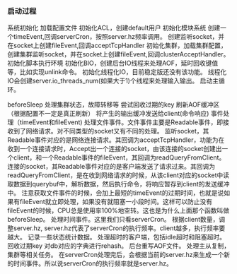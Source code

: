 ### 启动过程

系统初始化
加载配置文件
初始化ACL，创建default用户
初始化模块系统
创建一个timeEvent,回调serverCron，按照server.hz频率调用。
创建监听socket，并在socket上创建fileEvent,回调acceptTcpHandler
初始化集群，加载集群配置，创建集群监听socket，并在socket上创建fileEvent,回调clusterAcceptHandler。
初始化脚本执行环境
初始化BIO，创建后台IO线程来处理AOF，延时回收键值等，比如实现unlink命令。
初始化线程化IO，目前稳定版还没有该功能。 线程化IO会创建server.io_threads_num(如果大于1)个线程来处理输入输出。
启动主循环。

beforeSleep
处理集群状态，故障转移等
尝试回收过期的key
刷新AOF缓冲区（根据配置不一定是真正刷新）
将产生的输出缓冲发送给client(命令响应)
事件处理（timeEvent和fileEvent)
处理文件事件。文件事件主要是Readable事件，即接收到了网络请求。对不同类型的socket又有不同的处理。
监听socket，其Readable事件对应的是网络连接请求。其回调为acceptTcpHandler，功能为在收到一个连接请求时，Accept出一个连接的socket，由该连接的socket创建出一个client，和一个Readable事件的fileEvent，其回调为readQueryFromClient。
连接的socket，其Readable事件对应的是客户端发送了请求过来。其回调为readQueryFromClient，是在收到网络请求的时候，从该client对应的socket中读取数据到querybuf中，解析数据，然后执行命令，将响应暂存到client的发送缓冲中。
注意获取文件事件的时候，会加上最短的timeEvent的过期时间，也就是说如果有fileEvent就立即处理，如果没有就阻塞一小段时间。这样可以防止没有fileEvent的时候，CPU总是使用率100%地空转。这也是为什么上面那个函数叫做beforeSleep。
处理时间事件。这里我们只看serverCron。
根据client数量，调整server.hz, server.hz代表了serverCron的执行频率。client越多，执行频率要越大。
记录一些状态统计数据。
处理超时的客户端，包括idle超时和阻塞超时。
回收过期key
对db对应的字典进行rehash。
后台重写AOF文件。
处理主从复制，集群等相关任务。
在serverCron处理完后，会根据当前的server.hz来生成一个新的时间事件。所以说serverCron的执行频率就是server.hz。











